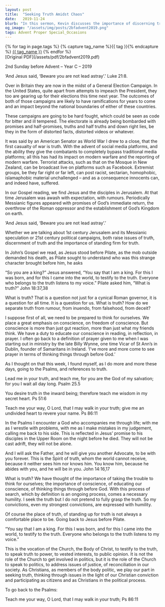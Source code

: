 ```yaml
---
layout: post
title:  "Seeking Truth Amidst Chaos"
date:   2019-11-24
blurb: "In this sermon, Kevin discusses the importance of discerning truth amidst the chaos of political campaigns and social media. Drawing parallels between the 1st century Jerusalem and the 21st century, he emphasizes the need for critical thinking, educating our conscience, and standing firm for truth. He also highlights the role of the Church in testifying to the truth and addressing issues of justice and reconciliation."
og_image: "/assets/img/posts/2bfadvent2019.png"
tags: Advent Proper Special_Occasions
---    
```

<div class="tag-pills">
  {% for tag in page.tags %}
    {% capture tag_name %}{{ tag }}{% endcapture %}
    <a href="{{ site.baseurl }}/tag/{{ tag_name | slugify }}" class="tag-pill">{{ tag_name }}</a>
  {% endfor %}
</div>
[Original PDF](/assets/pdf/2bfadvent2019.pdf)

2nd Sunday before Advent – Year C – 2019

‘And Jesus said, ‘Beware you are not lead astray’.’ Luke 21:8.

Over in Britain they are now in the midst of a General Election Campaign. In the United States, quite apart from attempts to impeach the President, they too are gearing up for their elections this time next year. The outcomes of both of those campaigns are likely to have ramifications for years to come and an impact beyond the national boundaries of either of these countries.

These campaigns are going to be hard fought, which could be seen as code for bitter and ill tempered. The electorate is already being bombarded with promises and half-promises, truths and half truths and down right lies, be they in the form of distorted facts, distorted videos or whatever.

It was said by an American Senator as World War I drew to a close, that the first casualty of war is truth. With the advent of social media platforms, and the ability they give the combatants to completely bypass traditional media platforms; all this has had its impact on modern warfare and the reporting of modern warfare. Terrorist attacks, such as that on the Mosque in New Zealand, can be broadcast live on platforms such as Facebook. Extremist groups, be they far right or far left, can post racist, sectarian, homophobic, islamaphobic material unchallenged – and as a consequence innocents can, and indeed have, suffered.

In our Gospel reading, we find Jesus and the disciples in Jerusalem. At that time Jerusalem was awash with expectation, with rumours. Periodically Messianic figures appeared with promises of God’s immediate return, the overthrow of the Roman oppressor and the establishment of God’s Kingdom on earth.

‘And Jesus said, ‘Beware you are not lead astray’.’

Whether we are talking about 1st century Jerusalem and its Messianic speculation or 21st century political campaigns, both raise issues of truth, discernment of truth and the importance of standing firm for truth.

In John’s Gospel we read, as Jesus stood before Pilate, as the mob outside demanded his death, as Pilate sought to understand who was this strange character brought before him, he asks

“So you are a king?” Jesus answered, “You say that I am a king. For this I was born, and for this I came into the world, to testify to the truth. Everyone who belongs to the truth listens to my voice.” Pilate asked him, “What is truth?” John 18:37,38

What is truth? That is a question not just for a cynical Roman governor, it is a question for all time. It is a question for us. What is truth? How do we separate truth from rumour, from inuendo, from falsehood, from deceit?

I suppose first of all, we need to be prepared to think for ourselves. We place a great emphasis on conscience, on freedom of conscience. But conscience is more than just gut reaction, more than just what my friends think. We have a duty to educate our conscience in reading, in reflection, in prayer. I often go back to a definition of prayer given to me when I was starting out in ministry by the late Billy Wynne, one time Vicar of St Ann’s in Dublin, founder of Samaritans in Ireland. ‘I’ve more and more come to see prayer in terms of thinking things through before God.’

As I thought on that this week, I found myself, as I do more and more these days, going to the Psalms, and references to truth.

Lead me in your truth, and teach me,
for you are the God of my salvation;
for you I wait all day long. Psalm 25.5

You desire truth in the inward being;
therefore teach me wisdom in my secret heart. Ps 51:6

Teach me your way, O Lord,
that I may walk in your truth;
give me an undivided heart to revere your name. Ps 86:11

In the Psalms I encounter a God who accompanies me through life; with me as I wrestle with problems, with me as I make mistakes in my judgement, calling me back to his side. This is reflected in Jesus’ promise to his disciples in the Upper Room on the night before he died. They will not be cast adrift, they will not be alone.

And I will ask the Father, and he will give you another Advocate, to be with you forever. This is the Spirit of truth, whom the world cannot receive, because it neither sees him nor knows him. You know him, because he abides with you, and he will be in you. John 14:16,17

What is truth? We have thought of the importance of taking the trouble to think for ourselves; the importance of conscience, of educating our conscience, of thinking things through before God. With this process of search, which by definition is an ongoing process, comes a necessary humility. I seek the truth but I do not pretend to fully grasp the truth. So my convictions, even my strongest convictions, are expressed with humility.

Of course the place of truth, of standing up for truth is not always a comfortable place to be. Going back to Jesus before Pilate.

“You say that I am a king. For this I was born, and for this I came into the world, to testify to the truth. Everyone who belongs to the truth listens to my voice.”

This is the vocation of the Church, the Body of Christ, to testify to the truth, to speak truth to power, to vested interests, to public opinion. It is not the role of the Church to get involved in politics, but it is the role of the Church to speak to politics, to address issues of justice, of reconciliation in our society. As Christians, as members of the body politic, we play our part in seeking truth, thinking through issues in the light of our Christian conviction and participating as citizens and as Christians in the political process.

To go back to the Psalms:

Teach me your way, O Lord,
that I may walk in your truth; Ps 86:11
